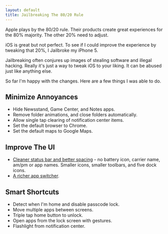 ```yaml
---
layout: default
title: Jailbreaking The 80/20 Rule	
---
```

Apple plays by the 80/20 rule. Their products create great experiences for the 80% majority. The other 20% need to adjust.

iOS is great but not perfect. To see if I could improve the experience by tweaking that 20%, I Jailbroke my iPhone 5.

Jailbreaking often conjures up images of stealing software and illegal hacking. Really it's just a way to tweak iOS to your liking. It can be abused just like anything else.

So far I'm happy with the changes. Here are a few things I was able to do.

## Minimize Annoyances
- Hide Newsstand, Game Center, and Notes apps.
- Remove folder animations, and close folders automatically.
- Allow single tap clearing of notification center items.
- Set the default browser to Chrome.
- Set the default maps to Google Maps.

## Improve The UI
- [Cleaner status bar and better spacing](http://cloud.dankim.org/NKhT) - no battery icon, carrier name, am/pm or app names. Smaller icons, smaller toolbars, and five dock icons.
- [A richer app switcher](http://cloud.dankim.org/NMVM).

## Smart Shortcuts
- Detect when I'm home and disable passcode lock.
- Move multiple apps between screens.
- Triple tap home button to unlock.
- Open apps from the lock screen with gestures.
- Flashlight from notification center.